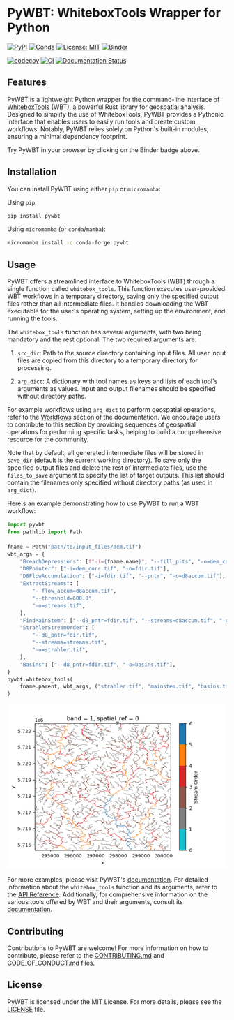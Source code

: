 # PyWBT: WhiteboxTools Wrapper for Python

[![PyPI](https://img.shields.io/pypi/v/pywbt)](https://pypi.org/project/pywbt/)
[![Conda](https://img.shields.io/conda/vn/conda-forge/pywbt)](https://anaconda.org/conda-forge/pywbt)
[![License: MIT](https://img.shields.io/badge/License-MIT-yellow.svg)](https://opensource.org/licenses/MIT)
[![Binder](https://mybinder.org/badge_logo.svg)](https://mybinder.org/v2/gh/cheginit/pywbt/HEAD?labpath=docs%2Fexamples)

[![codecov](https://codecov.io/gh/cheginit/pywbt/graph/badge.svg?token=U2638J9WKM)](https://codecov.io/gh/cheginit/pywbt)
[![CI](https://github.com/cheginit/pywbt/actions/workflows/test.yml/badge.svg)](https://github.com/cheginit/pywbt/actions/workflows/test.yml)
[![Documentation Status](https://readthedocs.org/projects/pywbt/badge/?version=latest)](https://pywbt.readthedocs.io/latest/?badge=latest)

## Features

PyWBT is a lightweight Python wrapper for the command-line interface of
[WhiteboxTools](https://www.whiteboxgeo.com/) (WBT), a powerful Rust library for
geospatial analysis. Designed to simplify the use of WhiteboxTools, PyWBT provides a
Pythonic interface that enables users to easily run tools and create custom workflows.
Notably, PyWBT relies solely on Python's built-in modules, ensuring a minimal
dependency footprint.

Try PyWBT in your browser by clicking on the Binder badge above.

## Installation

You can install PyWBT using either `pip` or `micromamba`:

Using `pip`:

```bash
pip install pywbt
```

Using `micromamba` (or `conda`/`mamba`):

```bash
micromamba install -c conda-forge pywbt
```

## Usage

PyWBT offers a streamlined interface to WhiteboxTools (WBT) through a single function
called `whitebox_tools`. This function executes user-provided WBT workflows in a
temporary directory, saving only the specified output files rather than all intermediate
files. It handles downloading the WBT executable for the user's operating system, setting
up the environment, and running the tools.

The `whitebox_tools` function has several arguments, with two being mandatory and the rest
optional. The two required arguments are:

1. `src_dir`: Path to the source directory containing input files. All user input files
    are copied from this directory to a temporary directory for processing.

1. `arg_dict`: A dictionary with tool names as keys and lists of each tool's arguments
    as values. Input and output filenames should be specified without directory paths.

For example workflows using `arg_dict` to perform geospatial operations, refer to the
[Workflows](https://pywbt.readthedocs.io/latest/workflows/) section of the documentation. We
encourage users to contribute to this section by providing sequences of geospatial operations
for performing specific tasks, helping to build a comprehensive resource for the community.

Note that by default, all generated intermediate files will be stored in `save_dir` (default
is the current working directory). To save only the specified output files and delete the rest of
intermediate files, use the `files_to_save` argument to specify the list of target outputs. This list
should contain the filenames only specified without directory paths (as used in `arg_dict`).

Here's an example demonstrating how to use PyWBT to run a WBT workflow:

```python
import pywbt
from pathlib import Path

fname = Path("path/to/input_files/dem.tif")
wbt_args = {
    "BreachDepressions": [f"-i={fname.name}", "--fill_pits", "-o=dem_corr.tif"],
    "D8Pointer": ["-i=dem_corr.tif", "-o=fdir.tif"],
    "D8FlowAccumulation": ["-i=fdir.tif", "--pntr", "-o=d8accum.tif"],
    "ExtractStreams": [
        "--flow_accum=d8accum.tif",
        "--threshold=600.0",
        "-o=streams.tif",
    ],
    "FindMainStem": ["--d8_pntr=fdir.tif", "--streams=d8accum.tif", "-o=mainstem.tif"],
    "StrahlerStreamOrder": [
        "--d8_pntr=fdir.tif",
        "--streams=streams.tif",
        "-o=strahler.tif",
    ],
    "Basins": ["--d8_pntr=fdir.tif", "-o=basins.tif"],
}
pywbt.whitebox_tools(
    fname.parent, wbt_args, ("strahler.tif", "mainstem.tif", "basins.tif")
)
```

![Strahler Stream Order](https://raw.githubusercontent.com/cheginit/pywbt/main/docs/examples/images/stream_order.png)

For more examples, please visit PyWBT's [documentation](https://pywbt.readthedocs.io). For
detailed information about the `whitebox_tools` function and its arguments, refer to the
[API Reference](https://pywbt.readthedocs.io/latest/reference/#pywbt.pywbt.whitebox_tools).
Additionally, for comprehensive information on the various tools offered by WBT and their
arguments, consult its [documentation](https://www.whiteboxgeo.com/manual/wbt_book/).

## Contributing

Contributions to PyWBT are welcome! For more information on how to contribute, please refer
to the [CONTRIBUTING.md](https://pywbt.readthedocs.io/latest/CONTRIBUTING) and
[CODE_OF_CONDUCT.md](https://github.com/cheginit/pywbt/blob/main/CODE_OF_CONDUCT.md) files.

## License

PyWBT is licensed under the MIT License. For more details, please see the
[LICENSE](https://github.com/cheginit/pywbt/blob/main/LICENSE) file.
